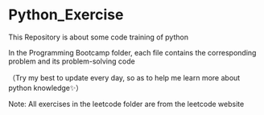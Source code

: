 # Python_Exercise

This Repository is about some code training of python

In the Programming Bootcamp folder, each file contains the corresponding problem and its problem-solving code

（Try my best to update every day, so as to help me learn more about python knowledge✨）

Note: All exercises in the leetcode folder are from the leetcode website